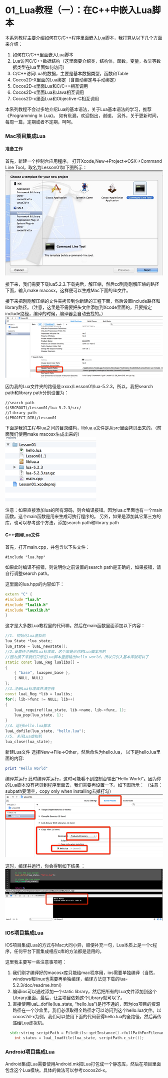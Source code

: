 # 01_Lua教程（一）：在C++中嵌入Lua脚本

本系列教程主要介绍如何在C/C++程序里面嵌入Lua脚本，我打算从以下几个方面来介绍：

1. 如何在C/C++里面嵌入Lua脚本
2. Lua访问C/C++数据结构（这里面要介绍类，结构体，函数，变量，枚举等数据类型在lua里面如何访问）
3. C/C++访问Lua的数据，主要是基本数据类型，函数和Table
4. Cocos2D-X里面的Lua绑定（含自动绑定与手动绑定）
5. Cocos2D-x里面Lua和C/C++相互调用
6. Cocos2D-x里面Lua和Java相互调用
7. Cocos2D-x里面Lua和Objective-C相互调用

本系列教程不会过多地介绍Lua的基本语法，关于Lua基本语法的学习，推荐《Programming In Lua》。 如有纰漏，欢迎指出，谢谢。
另外，关于更新时间，每周一篇，定期或者不定期，呵呵。

### Mac项目集成Lua

#### 准备工作

首先，新建一个控制台应用程序。 打开Xcode,New->Project->OSX->Command Line Tool，取名为Lesson01如下图所示：
![01-1](pic/01_1.png)

接下来，我们需要下载lua5.2.3.下载完后，解压缩，然后cd到刚刚解压缩的路径下面，输入make macosx，这样便可以生成Mac下面的lib文件。

接下来把刚刚解压缩的文件夹拷贝到你新建的工程下面，然后设置include路径和library路径。（注意，这里是不需要把头文件添加到Xcode里面的，只要指定include路径，编译的时候，编译器会自动去找的。）
![01-2](pic/01_2.png)

因为我的Lua文件夹的路径是:xxxx/Lesson01/lua-5.2.3，所以，我把search path和library path分别设置为：
```
//search path
$(SRCROOT)/Lesson01/lua-5.2.3/src/
//library path
$(PROJECT_DIR)/Lesson01
```

下面是我的工程与lua之间的目录结构，liblua.a文件是从src里面拷贝出来的。（前面我们使用make macosx生成出来的）
![01-3](pic/01_3.png)

注意：如果直接添加lua的所有源码，则会编译报错。因为lua.c里面也有一个main函数。这个main函数是用来生成可执行程序的。 另外，如果是添加其它第三方的库，也可以参考这个方法，添加search path和library path

#### C++调用Lua文件

首先，打开main.cpp，并包含以下头文件：
```
#include "lua.hpp"
```

如果此时编译不报错，则说明你之前设置的search path是正确的，如果报错，请自行调整search path。

这里面的lua.hpp的内容如下：
```cpp
extern "C" {
#include "lua.h"
#include "lualib.h"
#include "lauxlib.h"
}
```

这才是大多数Lua教程里的代码嘛。然后在main函数里面添加以下内容：
```cpp
//1. 初始化Lua虚拟机
lua_State *lua_state;
lua_state = luaL_newstate();
//2.设置待注册的Lua标准库，这个库是给你的Lua脚本用的
//因为接下来我们只想在Lua脚本里面输出hello world，所以只引入基本库就可以了
static const luaL_Reg lualibs[] =
{
    { "base", luaopen_base },
    { NULL, NULL}
};
//3.注册Lua标准库并清空栈
const luaL_Reg *lib = lualibs;
for(; lib->func != NULL; lib++)
{
    luaL_requiref(lua_state, lib->name, lib->func, 1);
    lua_pop(lua_state, 1);
}
//4、运行hello.lua脚本
luaL_dofile(lua_state, "hello.lua");
//5. 关闭Lua虚拟机
lua_close(lua_state);
```

新建Lua文件
选择New->File->Other，然后命名为hello.lua， 以下是hello.lua里面的内容:
```lua
print "Hello World"
```

编译并运行
此时编译并运行，这时可能看不到控制台输出”Hello World”。因为你的Lua脚本没有拷贝到程序里面去，我们需要再设置一下。如下图所示： （注意：subpath要清空，copy only when installing去掉打勾）
![01-4](pic/01_4.png)

这时，编译并运行，你会得到如下结果 ：
![01-5](pic/01_5.png)

### IOS项目集成Lua

IOS项目集成Lua的方式与Mac大同小异，顺便补充一句，Lua本质上是一个c程序，任何平台下面集成相应c库的方法都是适用的。

这里我主要写一些注意事项吧：

1. 我们刚才编译好的macosx库只能给mac程序用，ios需要单独编译（当然，windows和linux也需要再单独编译，编译方法见下载的lua-5.2.3/doc/readme.html）
2. 编译ios可以通过添加一个static library，然后把所有的Lua文件添加到这个Library里面。最后，让主项目依赖这个Library就可以了。
3. 直接使用luaL_dofile(lua_state, “hello.lua”)是行不通的，因为ios项目的资源路径在一个沙盒里。我们必须取得全路径才可以访问到这个hello.lua文件。以cocos2d-x为例，我们可以使用下面的代码获得hello.lua的全路径，然后再传递给Lua虚拟机。
```cpp
  std::string scriptPath = FileUtils::getInstance()->fullPathForFilename("hello.lua");
    int status = luaL_loadfile(lua_state, scriptPath.c_str());
```
	
### Android项目集成Lua

Android集成Lua需要使用Android.mk把Lua打包成一个静态库，然后在项目里面包含这个Lua模块。具体的做法可以参考cocos2d-x。



